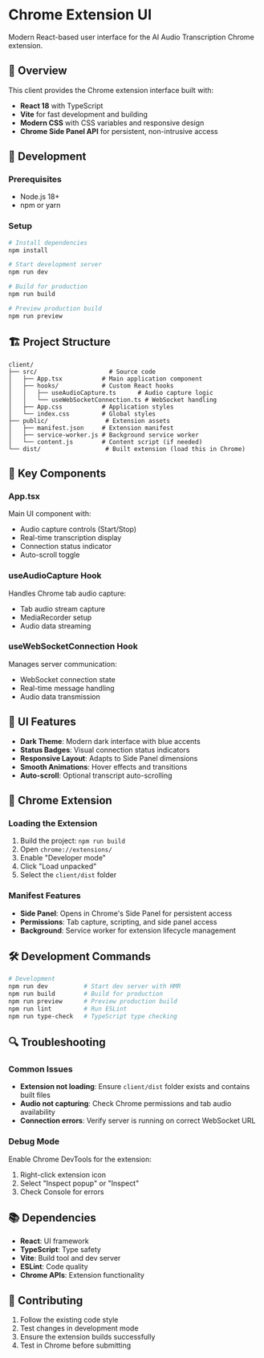 # Chrome Extension UI

Modern React-based user interface for the AI Audio Transcription Chrome extension.

## 🎯 Overview

This client provides the Chrome extension interface built with:
- **React 18** with TypeScript
- **Vite** for fast development and building
- **Modern CSS** with CSS variables and responsive design
- **Chrome Side Panel API** for persistent, non-intrusive access

## 🚀 Development

### Prerequisites

- Node.js 18+
- npm or yarn

### Setup

```bash
# Install dependencies
npm install

# Start development server
npm run dev

# Build for production
npm run build

# Preview production build
npm run preview
```

## 🏗️ Project Structure

```
client/
├── src/                    # Source code
│   ├── App.tsx           # Main application component
│   ├── hooks/            # Custom React hooks
│   │   ├── useAudioCapture.ts      # Audio capture logic
│   │   └── useWebSocketConnection.ts # WebSocket handling
│   ├── App.css           # Application styles
│   └── index.css         # Global styles
├── public/                # Extension assets
│   ├── manifest.json     # Extension manifest
│   ├── service-worker.js # Background service worker
│   └── content.js        # Content script (if needed)
└── dist/                  # Built extension (load this in Chrome)
```

## 🔧 Key Components

### App.tsx
Main UI component with:
- Audio capture controls (Start/Stop)
- Real-time transcription display
- Connection status indicator
- Auto-scroll toggle

### useAudioCapture Hook
Handles Chrome tab audio capture:
- Tab audio stream capture
- MediaRecorder setup
- Audio data streaming

### useWebSocketConnection Hook
Manages server communication:
- WebSocket connection state
- Real-time message handling
- Audio data transmission

## 🎨 UI Features

- **Dark Theme**: Modern dark interface with blue accents
- **Status Badges**: Visual connection status indicators
- **Responsive Layout**: Adapts to Side Panel dimensions
- **Smooth Animations**: Hover effects and transitions
- **Auto-scroll**: Optional transcript auto-scrolling

## 📱 Chrome Extension

### Loading the Extension

1. Build the project: `npm run build`
2. Open `chrome://extensions/`
3. Enable "Developer mode"
4. Click "Load unpacked"
5. Select the `client/dist` folder

### Manifest Features

- **Side Panel**: Opens in Chrome's Side Panel for persistent access
- **Permissions**: Tab capture, scripting, and side panel access
- **Background**: Service worker for extension lifecycle management

## 🛠️ Development Commands

```bash
# Development
npm run dev          # Start dev server with HMR
npm run build        # Build for production
npm run preview      # Preview production build
npm run lint         # Run ESLint
npm run type-check   # TypeScript type checking
```

## 🔍 Troubleshooting

### Common Issues

- **Extension not loading**: Ensure `client/dist` folder exists and contains built files
- **Audio not capturing**: Check Chrome permissions and tab audio availability
- **Connection errors**: Verify server is running on correct WebSocket URL

### Debug Mode

Enable Chrome DevTools for the extension:
1. Right-click extension icon
2. Select "Inspect popup" or "Inspect"
3. Check Console for errors

## 📚 Dependencies

- **React**: UI framework
- **TypeScript**: Type safety
- **Vite**: Build tool and dev server
- **ESLint**: Code quality
- **Chrome APIs**: Extension functionality

## 🤝 Contributing

1. Follow the existing code style
2. Test changes in development mode
3. Ensure the extension builds successfully
4. Test in Chrome before submitting
